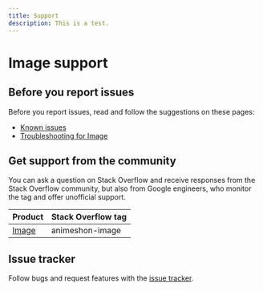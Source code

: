 ```yaml
---
title: Support
description: This is a test.
---
```


# Image support

## Before you report issues

Before you report issues, read and follow the suggestions on these pages:

- [Known issues](/image/docs/issues)
- [Troubleshooting for Image](/image/docs/troubleshooting)

## Get support from the community

You can ask a question on Stack Overflow and receive responses from the Stack Overflow community, but also from Google engineers, who monitor the tag and offer unofficial support.

| Product | Stack Overflow tag |
| --- | --- |
| [Image](https://stackoverflow.com/questions/tagged/animeshon-image) | animeshon-image |

## Issue tracker

Follow bugs and request features with the [issue tracker](https://github.com/animeshon/issue-tracker/issues).
